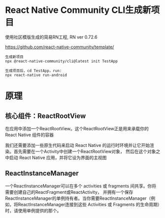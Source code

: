 # React Native Community CLI生成新项目

使用社区模版生成的简易RN工程, RN ver 0.72.6

https://github.com/react-native-community/template/

```
生成新项目
npx @react-native-community/cli@latest init TestApp

生成项目后，cd TestApp，run:
npx react-native run-android
```
# 原理
## 核心组件：ReactRootView

在应用中添加一个ReactRootView。这个ReactRootView正是用来承载你的 React Native 组件的容器

我们还需要添加一些原生代码来启动 React Native 的运行时环境并让它开始渲染。首先需要在一个Activity中创建一个ReactRootView对象，
然后在这个对象之中启动 React Native 应用，并将它设为界面的主视图

## ReactInstanceManager
一个ReactInstanceManager可以在多个 activities 或 fragments 间共享。你将需要创建自己的ReactFragment或ReactActivity，
并拥有一个保存ReactInstanceManager的单例持有者。当你需要ReactInstanceManager（例如，将ReactInstanceManager连接到这些 
Activities 或 Fragments 的生命周期）时，请使用单例提供的那个。